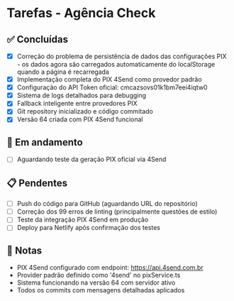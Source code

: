# Tarefas - Agência Check

## ✅ Concluídas
- [x] Correção do problema de persistência de dados das configurações PIX - os dados agora são carregados automaticamente do localStorage quando a página é recarregada
- [x] Implementação completa do PIX 4Send como provedor padrão
- [x] Configuração do API Token oficial: cmcazsovs01k1bm7eei4iqtw0
- [x] Sistema de logs detalhados para debugging
- [x] Fallback inteligente entre provedores PIX
- [x] Git repository inicializado e código commitado
- [x] Versão 64 criada com PIX 4Send funcional

## 🔄 Em andamento
- [ ] Aguardando teste da geração PIX oficial via 4Send

## 📋 Pendentes
- [ ] Push do código para GitHub (aguardando URL do repositório)
- [ ] Correção dos 99 erros de linting (principalmente questões de estilo)
- [ ] Teste da integração PIX 4Send em produção
- [ ] Deploy para Netlify após confirmação dos testes

## 📝 Notas
- PIX 4Send configurado com endpoint: https://api.4send.com.br
- Provider padrão definido como '4send' no pixService.ts
- Sistema funcionando na versão 64 com servidor ativo
- Todos os commits com mensagens detalhadas aplicados
